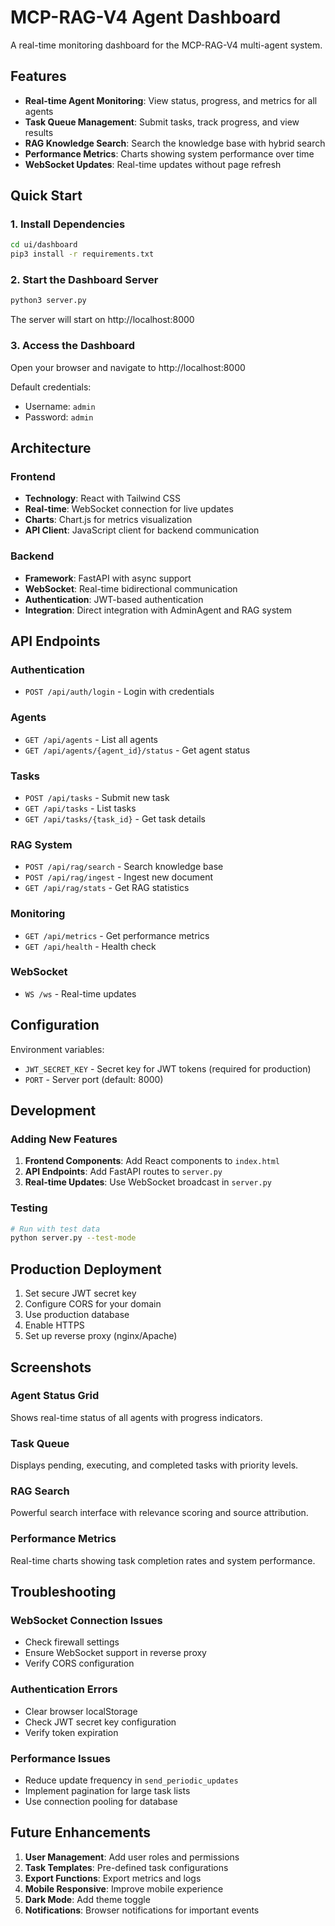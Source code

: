 # MCP-RAG-V4 Agent Dashboard

A real-time monitoring dashboard for the MCP-RAG-V4 multi-agent system.

## Features

- **Real-time Agent Monitoring**: View status, progress, and metrics for all agents
- **Task Queue Management**: Submit tasks, track progress, and view results
- **RAG Knowledge Search**: Search the knowledge base with hybrid search
- **Performance Metrics**: Charts showing system performance over time
- **WebSocket Updates**: Real-time updates without page refresh

## Quick Start

### 1. Install Dependencies

```bash
cd ui/dashboard
pip3 install -r requirements.txt
```

### 2. Start the Dashboard Server

```bash
python3 server.py
```

The server will start on http://localhost:8000

### 3. Access the Dashboard

Open your browser and navigate to http://localhost:8000

Default credentials:
- Username: `admin`
- Password: `admin`

## Architecture

### Frontend
- **Technology**: React with Tailwind CSS
- **Real-time**: WebSocket connection for live updates
- **Charts**: Chart.js for metrics visualization
- **API Client**: JavaScript client for backend communication

### Backend
- **Framework**: FastAPI with async support
- **WebSocket**: Real-time bidirectional communication
- **Authentication**: JWT-based authentication
- **Integration**: Direct integration with AdminAgent and RAG system

## API Endpoints

### Authentication
- `POST /api/auth/login` - Login with credentials

### Agents
- `GET /api/agents` - List all agents
- `GET /api/agents/{agent_id}/status` - Get agent status

### Tasks
- `POST /api/tasks` - Submit new task
- `GET /api/tasks` - List tasks
- `GET /api/tasks/{task_id}` - Get task details

### RAG System
- `POST /api/rag/search` - Search knowledge base
- `POST /api/rag/ingest` - Ingest new document
- `GET /api/rag/stats` - Get RAG statistics

### Monitoring
- `GET /api/metrics` - Get performance metrics
- `GET /api/health` - Health check

### WebSocket
- `WS /ws` - Real-time updates

## Configuration

Environment variables:
- `JWT_SECRET_KEY` - Secret key for JWT tokens (required for production)
- `PORT` - Server port (default: 8000)

## Development

### Adding New Features

1. **Frontend Components**: Add React components to `index.html`
2. **API Endpoints**: Add FastAPI routes to `server.py`
3. **Real-time Updates**: Use WebSocket broadcast in `server.py`

### Testing

```bash
# Run with test data
python server.py --test-mode
```

## Production Deployment

1. Set secure JWT secret key
2. Configure CORS for your domain
3. Use production database
4. Enable HTTPS
5. Set up reverse proxy (nginx/Apache)

## Screenshots

### Agent Status Grid
Shows real-time status of all agents with progress indicators.

### Task Queue
Displays pending, executing, and completed tasks with priority levels.

### RAG Search
Powerful search interface with relevance scoring and source attribution.

### Performance Metrics
Real-time charts showing task completion rates and system performance.

## Troubleshooting

### WebSocket Connection Issues
- Check firewall settings
- Ensure WebSocket support in reverse proxy
- Verify CORS configuration

### Authentication Errors
- Clear browser localStorage
- Check JWT secret key configuration
- Verify token expiration

### Performance Issues
- Reduce update frequency in `send_periodic_updates`
- Implement pagination for large task lists
- Use connection pooling for database

## Future Enhancements

1. **User Management**: Add user roles and permissions
2. **Task Templates**: Pre-defined task configurations
3. **Export Functions**: Export metrics and logs
4. **Mobile Responsive**: Improve mobile experience
5. **Dark Mode**: Add theme toggle
6. **Notifications**: Browser notifications for important events